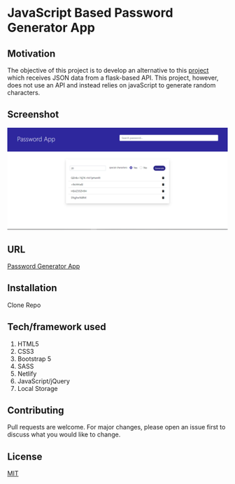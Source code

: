 # JavaScript Based Password Generator App

## Motivation

The objective of this project is to develop an alternative to this [project](https://github.com/moadams847/Flask-API-Password-Generator/tree/useOOPJS)
which receives JSON data from a flask-based API. This project, however, does not use an API and instead relies on javaScript to generate random characters.

## Screenshot

[![Password Generator App](img/pgn.PNG "Password Generator App")]()

## URL

[Password Generator App](https://musing-bartik-ad9943.netlify.app/)

## Installation

Clone Repo

## Tech/framework used

1. HTML5
2. CSS3
3. Bootstrap 5
4. SASS
5. Netlify
6. JavaScript/jQuery
7. Local Storage

## Contributing

Pull requests are welcome. For major changes, please open an issue first to discuss what you would like to change.

## License

[MIT](https://choosealicense.com/licenses/mit/)

